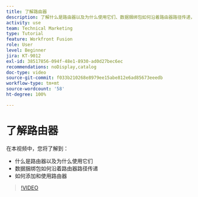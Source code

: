 ```yaml
---
title: 了解路由器
description: 了解什么是路由器以及为什么使用它们、数据捆绑包如何沿着路由器路径传递，以及如何添加和使用路由器，一切尽在  [!DNL Adobe Workfront Fusion]。
activity: use
team: Technical Marketing
type: Tutorial
feature: Workfront Fusion
role: User
level: Beginner
jira: KT-9012
exl-id: 38517856-094f-48e1-8930-ad0d27bec6ec
recommendations: noDisplay,catalog
doc-type: video
source-git-commit: f033b210268e8979ee15abe812e6ad85673eeedb
workflow-type: tm+mt
source-wordcount: '58'
ht-degree: 100%

---
```


# 了解路由器

在本视频中，您将了解到：

* 什么是路由器以及为什么使用它们
* 数据捆绑包如何沿着路由器路径传递
* 如何添加和使用路由器

>[!VIDEO](https://video.tv.adobe.com/v/335271/?quality=12&learn=on)
